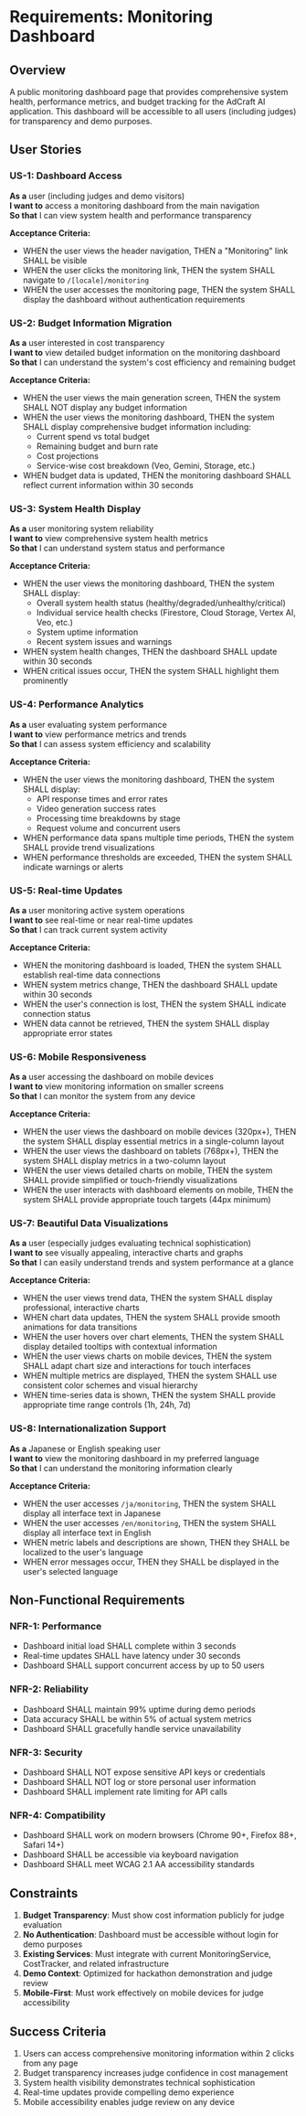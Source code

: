 # Requirements: Monitoring Dashboard

## Overview
A public monitoring dashboard page that provides comprehensive system health, performance metrics, and budget tracking for the AdCraft AI application. This dashboard will be accessible to all users (including judges) for transparency and demo purposes.

## User Stories

### US-1: Dashboard Access
**As a** user (including judges and demo visitors)  
**I want to** access a monitoring dashboard from the main navigation  
**So that** I can view system health and performance transparency

**Acceptance Criteria:**
- WHEN the user views the header navigation, THEN a "Monitoring" link SHALL be visible
- WHEN the user clicks the monitoring link, THEN the system SHALL navigate to `/[locale]/monitoring`
- WHEN the user accesses the monitoring page, THEN the system SHALL display the dashboard without authentication requirements

### US-2: Budget Information Migration
**As a** user interested in cost transparency  
**I want to** view detailed budget information on the monitoring dashboard  
**So that** I can understand the system's cost efficiency and remaining budget

**Acceptance Criteria:**
- WHEN the user views the main generation screen, THEN the system SHALL NOT display any budget information
- WHEN the user views the monitoring dashboard, THEN the system SHALL display comprehensive budget information including:
  - Current spend vs total budget
  - Remaining budget and burn rate
  - Cost projections
  - Service-wise cost breakdown (Veo, Gemini, Storage, etc.)
- WHEN budget data is updated, THEN the monitoring dashboard SHALL reflect current information within 30 seconds

### US-3: System Health Display
**As a** user monitoring system reliability  
**I want to** view comprehensive system health metrics  
**So that** I can understand system status and performance

**Acceptance Criteria:**
- WHEN the user views the monitoring dashboard, THEN the system SHALL display:
  - Overall system health status (healthy/degraded/unhealthy/critical)
  - Individual service health checks (Firestore, Cloud Storage, Vertex AI, Veo, etc.)
  - System uptime information
  - Recent system issues and warnings
- WHEN system health changes, THEN the dashboard SHALL update within 30 seconds
- WHEN critical issues occur, THEN the system SHALL highlight them prominently

### US-4: Performance Analytics
**As a** user evaluating system performance  
**I want to** view performance metrics and trends  
**So that** I can assess system efficiency and scalability

**Acceptance Criteria:**
- WHEN the user views the monitoring dashboard, THEN the system SHALL display:
  - API response times and error rates
  - Video generation success rates
  - Processing time breakdowns by stage
  - Request volume and concurrent users
- WHEN performance data spans multiple time periods, THEN the system SHALL provide trend visualizations
- WHEN performance thresholds are exceeded, THEN the system SHALL indicate warnings or alerts

### US-5: Real-time Updates
**As a** user monitoring active system operations  
**I want to** see real-time or near real-time updates  
**So that** I can track current system activity

**Acceptance Criteria:**
- WHEN the monitoring dashboard is loaded, THEN the system SHALL establish real-time data connections
- WHEN system metrics change, THEN the dashboard SHALL update within 30 seconds
- WHEN the user's connection is lost, THEN the system SHALL indicate connection status
- WHEN data cannot be retrieved, THEN the system SHALL display appropriate error states

### US-6: Mobile Responsiveness
**As a** user accessing the dashboard on mobile devices  
**I want to** view monitoring information on smaller screens  
**So that** I can monitor the system from any device

**Acceptance Criteria:**
- WHEN the user views the dashboard on mobile devices (320px+), THEN the system SHALL display essential metrics in a single-column layout
- WHEN the user views the dashboard on tablets (768px+), THEN the system SHALL display metrics in a two-column layout
- WHEN the user views detailed charts on mobile, THEN the system SHALL provide simplified or touch-friendly visualizations
- WHEN the user interacts with dashboard elements on mobile, THEN the system SHALL provide appropriate touch targets (44px minimum)

### US-7: Beautiful Data Visualizations
**As a** user (especially judges evaluating technical sophistication)  
**I want to** see visually appealing, interactive charts and graphs  
**So that** I can easily understand trends and system performance at a glance

**Acceptance Criteria:**
- WHEN the user views trend data, THEN the system SHALL display professional, interactive charts
- WHEN chart data updates, THEN the system SHALL provide smooth animations for data transitions
- WHEN the user hovers over chart elements, THEN the system SHALL display detailed tooltips with contextual information
- WHEN the user views charts on mobile devices, THEN the system SHALL adapt chart size and interactions for touch interfaces
- WHEN multiple metrics are displayed, THEN the system SHALL use consistent color schemes and visual hierarchy
- WHEN time-series data is shown, THEN the system SHALL provide appropriate time range controls (1h, 24h, 7d)

### US-8: Internationalization Support
**As a** Japanese or English speaking user  
**I want to** view the monitoring dashboard in my preferred language  
**So that** I can understand the monitoring information clearly

**Acceptance Criteria:**
- WHEN the user accesses `/ja/monitoring`, THEN the system SHALL display all interface text in Japanese
- WHEN the user accesses `/en/monitoring`, THEN the system SHALL display all interface text in English
- WHEN metric labels and descriptions are shown, THEN they SHALL be localized to the user's language
- WHEN error messages occur, THEN they SHALL be displayed in the user's selected language

## Non-Functional Requirements

### NFR-1: Performance
- Dashboard initial load SHALL complete within 3 seconds
- Real-time updates SHALL have latency under 30 seconds
- Dashboard SHALL support concurrent access by up to 50 users

### NFR-2: Reliability
- Dashboard SHALL maintain 99% uptime during demo periods
- Data accuracy SHALL be within 5% of actual system metrics
- Dashboard SHALL gracefully handle service unavailability

### NFR-3: Security
- Dashboard SHALL NOT expose sensitive API keys or credentials
- Dashboard SHALL NOT log or store personal user information
- Dashboard SHALL implement rate limiting for API calls

### NFR-4: Compatibility
- Dashboard SHALL work on modern browsers (Chrome 90+, Firefox 88+, Safari 14+)
- Dashboard SHALL be accessible via keyboard navigation
- Dashboard SHALL meet WCAG 2.1 AA accessibility standards

## Constraints

1. **Budget Transparency**: Must show cost information publicly for judge evaluation
2. **No Authentication**: Dashboard must be accessible without login for demo purposes
3. **Existing Services**: Must integrate with current MonitoringService, CostTracker, and related infrastructure
4. **Demo Context**: Optimized for hackathon demonstration and judge review
5. **Mobile-First**: Must work effectively on mobile devices for judge accessibility

## Success Criteria

1. Users can access comprehensive monitoring information within 2 clicks from any page
2. Budget transparency increases judge confidence in cost management
3. System health visibility demonstrates technical sophistication
4. Real-time updates provide compelling demo experience
5. Mobile accessibility enables judge review on any device
